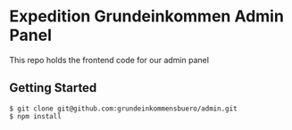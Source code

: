 # Expedition Grundeinkommen Admin Panel

This repo holds the frontend code for our admin panel

## Getting Started

```
$ git clone git@github.com:grundeinkommensbuero/admin.git
$ npm install
```
